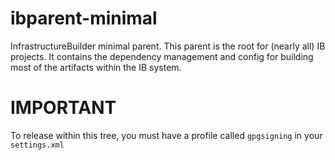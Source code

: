# ibparent-minimal

InfrastructureBuilder minimal parent.  This parent is the root for (nearly all) IB projects.  It contains the
dependency management and config for building most of the artifacts within the IB system.

#  IMPORTANT

To release within this tree, you must have a profile called `gpgsigning` in your `settings.xml`